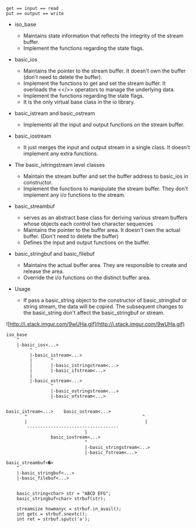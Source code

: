 
```
get == input == read
put == output == write
```

  * iso\_base
    * Maintains state information that reflects the integrity of the stream buffer.
    * Implement the functions regarding the state flags.
  * basic\_ios
    * Maintains the pointer to the stream buffer. It doesn't own the buffer (don't need to delete the buffer).
    * Implement the functions to get and set the stream buffer. It overloads the <</>> operators to manage the underlying data.
    * Implement the functions regarding the state flags.
    * It is the only virtual base class in the io library.
  * basic\_istream and basic\_ostream
    * Implements all the input and output functions on the stream buffer.
  * basic\_iostream
    * It just merges the input and output stream in a single class. It doesn't implement any extra functions.
  * The basic\_istringstream level classes
    * Maintain the stream buffer and set the buffer address to basic\_ios in constructor.
    * Implement the functions to manipulate the stream buffer. They don't implement any i/o functions to the stream.


  * basic\_streambuf
    * serves as an abstract base class for deriving various stream buffers whose objects each control two character sequences
    * Maintains the pointer to the buffer area. It doesn't own the actual buffer. (Don't need to delete the buffer)
    * Defines the input and output functions on the buffer.
  * basic\_stringbuf and basic\_filebuf
    * Maintains the actual buffer area. They are responsible to create and release the area.
    * Override the i/o functions on the distinct buffer area.

  * Usage
    * If pass a basic\_string object to the constructor of basic\_stringbuf or string stream, the data will be copied. The subsequent changes to the basic\_string don't affect the basic\_stringbuf or stream.

![http://i.stack.imgur.com/9wUHa.gif](http://i.stack.imgur.com/9wUHa.gif)

```
iso_base
    ^
    |-basic_ios<...>
         ^
         |-basic_istream<...>
         |       ^
         |       |-basic_istringstream<...>
         |       |-basic_ifstream<...>
         |
         |-basic_ostream<...>
                 ^
                 |-basic_ostringstream<...>
                 |-basic_ofstream<...>


basic_istream<...>    basic_ostream<...>
       ^                                            ^
       |                                             |
        -----------------------------------
                              |
                 basic_iostream<...>
                              ^
                              |-basic_stringstream<...>
                              |-basic_fstream<...>

basic_streambuf<�>
    ^
    |-basic_stringbuf<...>
    |-basic_filebuf<...>


    basic_string<char> str = "ABCD EFG";
    basic_stringbuf<char> strbuf(str);
    
    streamsize howmanyc = strbuf.in_avail();
    int getc = strbuf.snextc();
    int ret = strbuf.sputc('a');
```
